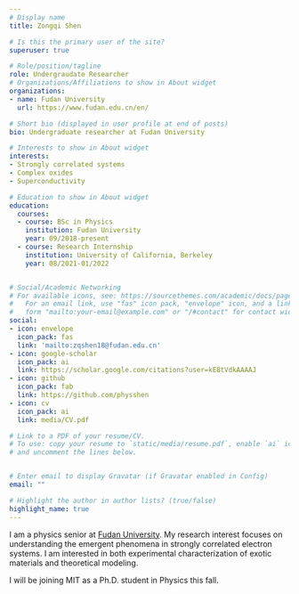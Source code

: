```yaml
---
# Display name
title: Zongqi Shen

# Is this the primary user of the site?
superuser: true

# Role/position/tagline
role: Undergraudate Researcher
# Organizations/Affiliations to show in About widget
organizations:
- name: Fudan University
  url: https://www.fudan.edu.cn/en/

# Short bio (displayed in user profile at end of posts)
bio: Undergraduate researcher at Fudan University

# Interests to show in About widget
interests:
- Strongly correlated systems
- Complex oxides
- Superconductivity

# Education to show in About widget
education:
  courses:
  - course: BSc in Physics
    institution: Fudan University
    year: 09/2018-present
  - course: Research Internship
    institution: University of California, Berkeley
    year: 08/2021-01/2022


# Social/Academic Networking
# For available icons, see: https://sourcethemes.com/academic/docs/page-builder/#icons
#   For an email link, use "fas" icon pack, "envelope" icon, and a link in the
#   form "mailto:your-email@example.com" or "/#contact" for contact widget.
social:
- icon: envelope
  icon_pack: fas
  link: 'mailto:zqshen18@fudan.edu.cn'
- icon: google-scholar
  icon_pack: ai
  link: https://scholar.google.com/citations?user=kE8tVdkAAAAJ
- icon: github
  icon_pack: fab
  link: https://github.com/physshen
- icon: cv
  icon_pack: ai
  link: media/CV.pdf

# Link to a PDF of your resume/CV.
# To use: copy your resume to `static/media/resume.pdf`, enable `ai` icons in `params.toml`, 
# and uncomment the lines below.


# Enter email to display Gravatar (if Gravatar enabled in Config)
email: ""

# Highlight the author in author lists? (true/false)
highlight_name: true
---
```


I am a physics senior at [Fudan University](https://www.fudan.edu.cn/en/). My research interest focuses on understanding the emergent phenomena in strongly correlated electron systems. I am interested in both experimental characterization of exotic materials and theoretical modeling.

<!--I am working on STM/STS study of [moiré graphene]({{< ref "project/Moiré_graphene/index.md" >}}) and transition metal dichalcogenides(TMDC) at [Crommie group](https://crommie.berkeley.edu/). My previous work foucused on unconventional superconductivity at [oxide interfaces]({{< ref "project/Ti2O3/index.md" >}}).-->

I will be joining MIT as a Ph.D. student in Physics this fall.

<!-- {< icon name="download" pack="fas" >}}Download my {{< staticref "media/CV.pdf" "newtab" # >}}CV{{< /staticref >}} -->

